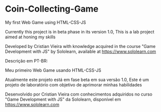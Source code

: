 # Coin-Collecting-Game
 My first Web Game using HTML-CSS-JS

Currently this project is in beta phase in its version 1.0,
This is a lab project aimed at honing my skills

Developed by Cristian Vieira with knowledge acquired in the course "Game Development with JS" by Sololearn, available at https://www.sololearn.com



Descrição em PT-BR:

Meu primeiro Web Game usando HTML-CSS-JS

Atualmente este projeto está em fase beta em sua versão 1.0,
Este é um projeto de laboratório com objetivo de aprimorar minhas habilidades

Desenvolvido por Cristian Vieira com conhecimentos adquiridos no curso "Game Development with JS" da Sololearn, disponível em https://www.sololearn.com